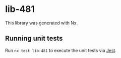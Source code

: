 # lib-481

This library was generated with [Nx](https://nx.dev).

## Running unit tests

Run `nx test lib-481` to execute the unit tests via [Jest](https://jestjs.io).
